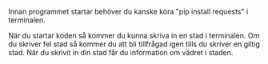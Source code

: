 Innan programmet startar behöver du kanske köra "pip install requests" i terminalen.

När du startar koden så kommer du kunna skriva in en stad i terminalen.
Om du skriver fel stad så kommer du att bli tillfrågad igen tills du skriver en giltig stad.
När du skrivit in din stad får du information om vädret i staden.
